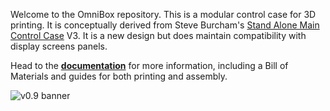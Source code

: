Welcome to the OmniBox repository. This is a modular control case for 3D printing. It is conceptually derived from Steve Burcham's [Stand Alone Main Control Case](https://www.thingiverse.com/thing:3999751) V3. It is a new design but does maintain compatibility with display screens panels.

Head to the **[documentation](https://jon-harper.github.io/OmniBox)** for more information, including a Bill of Materials and guides for both printing and assembly.

![v0.9 banner](../../raw/main/docs/img/gallery_0.9/big_bird_banner.png)
